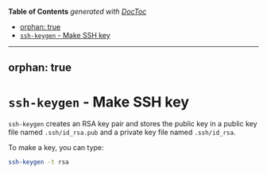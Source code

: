 <!-- START doctoc generated TOC please keep comment here to allow auto update -->
<!-- DON'T EDIT THIS SECTION, INSTEAD RE-RUN doctoc TO UPDATE -->
**Table of Contents**  *generated with [DocToc](https://github.com/thlorenz/doctoc)*

  - [orphan: true](#orphan-true)
- [`ssh-keygen` - Make SSH key](#ssh-keygen---make-ssh-key)

<!-- END doctoc generated TOC please keep comment here to allow auto update -->

---
orphan: true
---

# `ssh-keygen` - Make SSH key

`ssh-keygen` creates an RSA key pair and stores the public key in a public key file named `.ssh/id_rsa.pub` and a private key file named `.ssh/id_rsa`.

To make a key, you can type:

```bash
ssh-keygen -t rsa
```